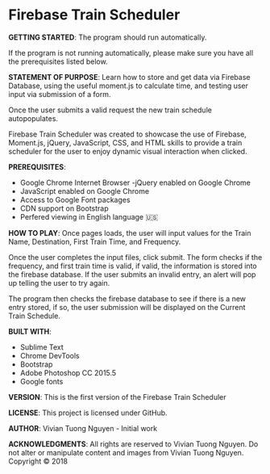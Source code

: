 # Firebase Train Scheduler

**GETTING STARTED**:
The program should run automatically.

If the program is not running automatically, please make sure you have all the prerequisites listed below.

**STATEMENT OF PURPOSE**:
Learn how to store and get data via Firebase Database, using the useful moment.js to calculate time, and testing user input via submission of a form.

Once the user submits a valid request the new train schedule autopopulates.

Firebase Train Scheduler was created to showcase the use of Firebase, Moment.js, jQuery, JavaScript, CSS, and HTML skills to provide a train scheduler for the user to enjoy dynamic visual interaction when clicked.

**PREREQUISITES**:
- Google Chrome Internet Browser
-jQuery enabled on Google Chrome
- JavaScript enabled on Google Chrome
- Access to Google Font packages
- CDN support on Bootstrap
- Perfered viewing in English language :us:

**HOW TO PLAY**:
Once pages loads, the user will input values for the Train Name, Destination, First Train Time, and Frequency.

Once the user completes the input files, click submit. The form checks if the frequency, and first train time is valid, if valid, the information is stored into the firebase database. If the user submits an invalid entry, an alert will pop up telling the user to try again.

The program then checks the firebase database to see if there is a new entry stored, if so, the user submission will be displayed on the Current Train Schedule.

**BUILT WITH**:
- Sublime Text
- Chrome DevTools
- Bootstrap
- Adobe Photoshop CC 2015.5
- Google fonts

**VERSION**:
This is the first version of the Firebase Train Scheduler

**LICENSE**:
This project is licensed under GitHub.

**AUTHOR**:
Vivian Tuong Nguyen - Initial work

**ACKNOWLEDGMENTS**:
All rights are reserved to Vivian Tuong Nguyen. Do not alter or manipulate content and images from Vivian Tuong Nguyen.
Copyright   :copyright: 2018



